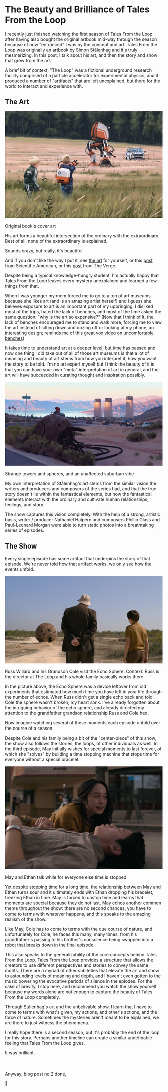 # The Beauty and Brilliance of Tales From the Loop

I recently just finished watching the first season of Tales From the Loop after having also bought the original artbook mid-way through the season because of how "entranced" I was by the concept and art. Tales From the Loop was originally an artbook by [Simon Stålenhag](https://twitter.com/simonstalenhag?s=20) and it's truly mesmerizing. In this post, I talk about his art, and then the story and show that grew from the art.

A brief bit of context, "The Loop" was a fictional underground research facility comprised of a particle accelerator for experimental physics, and it produced a number of "artifacts" that are left unexplained, but there for the world to interact and experience with.

<h2 id='The-Art'>The Art</h2>

<img src="12.jpg" alt="9"/>

<p class="caption">Original book's cover art</p>

His art forms a beautiful intersection of the ordinary with the extraordinary. Best of all, none of the extraordinary is explained.

Sounds crazy, but really, it's beautiful. 

And if you don't like the way I put it, see [the art](https://www.simonstalenhag.se/tftl.html) for yourself, or this [post](https://blogs.scientificamerican.com/symbiartic/childhood-of-tomorrow-the-art-of-simon-st-229-lenhag/) from Scientific American, or this [post](https://www.theverge.com/2013/8/27/4664842/sweden-reimagined-what-if-sci-fi-tech-were-real) from The Verge.

Despite being a typical knowledge-hungry student, I'm actually happy that Tales From the Loop leaves every mystery unexplained and learned a few things from that.

When I was younger my mom forced me to go to a ton of art museums because she likes art (and is an amazing artist herself) and I guess she believes exposure to art is an important part of my upbringing. I disliked most of the trips, hated the lack of benches, and most of the time asked the same question: "why is the art so expensive?" (Now that I think of it, the lack of benches encouraged me to stand and walk more, forcing me to view the art instead of sitting down and dozing off or looking at my phone, an interesting design; reminds me of this great [vox video on uncomfortable benches](https://www.youtube.com/watch?v=WeyLEe1T0yo))

It takes time to understand art at a deeper level, but time has passed and now one thing I did take out of all of those art museums is that a lot of meaning and beauty of art stems from how you interpret it, how you want the story to be told. I'm no art expert myself but I think the beauty of it is that you can have your own "meta" interpretation of art in general, and the art will have succeeded in curating thought and inspiration possibly.

<img src="19.jpg" alt="19"/>

<p class="caption">Strange towers and spheres, and an unaffected suburban vibe</p>

My own interpretation of Stålenhag's art stems from the similar vision the writers and producers and composers of the series had, and that the true story doesn't lie within the fantastical elements, but how the fantastical elements interact with the ordinary  and cultivate human relationships, feelings, and story. 

The show captures this vision completely. With the help of a strong, artistic basis, writer / producer Nathaniel Halpern and composers Phillip Glass and Paul-Leonard Morgan were able to turn static photos into a breathtaking series of episodes.

<h2 id='The-Show'>The Show</h2>

Every single episode has some artifact that underpins the story of that episode. We're never told how that artifact works, we only see how the events unfold. 

<img src="echosphere.jpg"/>

<p class="caption">Russ Willard and his Grandson Cole visit the Echo Sphere. Context: Russ is the director at The Loop and his whole family basically works there</p>

In the picture above, the Echo Sphere was a device leftover from old experiments that estimated how much time you have left in your life through the number of echos. When Russ didn't get a single echo back and told Cole the sphere wasn't broken, my heart sank. I've already forgotten about the intriguing behavior of the echo sphere, and already directed my attention to the grandfather grandson relationship Russ and Cole had. 

Now imagine watching several of these moments each episode unfold over the course of a season. 

Despite Cole and his family being a bit of the "center-piece" of this show, the show also follows the stories, the loops, of other individuals as well. In the third episode, May initially wishes for special moments to last forever, of which she "solves" by building a time stopping machine that stops time for everyone without a special bracelet.

<img src="may-stasis.jpg"/>

<p class="caption">May and Ethan talk while for everyone else time is stopped</p>

Yet despite stopping time for a long time, the relationship between May and Ethan turns sour and it ultimately ends with Ethan dropping his bracelet, freezing Ethan in time. May is forced to unstop time and learns that moments are special because they do not last. May echos another common theme throughout the show: there are no second chances, you have to come to terms with whatever happens, and this speaks to the amazing realism of the show. 

Like May, Cole has to come to terms with the due course of nature, and unfortunately for Cole, he faces this many, many times, from his grandfather's passing to his brother's conscience being swapped into a robot that breaks down in the final episode.

This also speaks to the generalizability of the core concepts behind Tales From the Loop. Tales From the Loop provides a structure that allows the creators to use different perspectives and stories to convey the same motifs. There are a myriad of other sublteties that elevate the art and show to astounding levels of meaning and depth, and I haven't even gotten to the music powering the evocative periods of silence in the epiodes. For the sake of brevity, I stop here, and recommend you watch the show yourself because my words alone are not enough to capture the beauty of Tales From the Loop completely.

Through Stålenhag's art and the unbelivable show, I learn that I have to come to terms with what's given, my actions, and other's actions, and the force of nature. Sometimes the mysteries aren't meant to be explained, we are there to just witness the phenomena.

I really hope there is a second season, but it's probably the end of the loop for this story. Perhaps another timeline can create a similar undefinable feeling that Tales From the Loop gives.

It was brilliant.
</br>
</br>
</br>
</br>
Anyway, blog post no.2 done,

🌊
